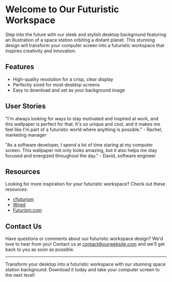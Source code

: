 <!--font:Lato-->

# Welcome to Our Futuristic Workspace

Step into the future with our sleek and stylish desktop background featuring an illustration of a space station orbiting a distant planet. This stunning design will transform your computer screen into a futuristic workspace that inspires creativity and innovation.

## Features

- High-quality resolution for a crisp, clear display
- Perfectly sized for most desktop screens
- Easy to download and set as your background image

## User Stories

"I'm always looking for ways to stay motivated and inspired at work, and this wallpaper is perfect for that. It's so unique and cool, and it makes me feel like I'm part of a futuristic world where anything is possible." - Rachel, marketing manager

"As a software developer, I spend a lot of time staring at my computer screen. This wallpaper not only looks amazing, but it also helps me stay focused and energized throughout the day." - David, software engineer

## Resources

Looking for more inspiration for your futuristic workspace? Check out these resources:

- [r/futurism](#)
- [Wired](#)
- [Futurism.com](#)

## Contact Us

Have questions or comments about our futuristic workspace design? We'd love to hear from you! Contact us at [contact@ourwebsite.com](mailto:contact@ourwebsite.com) and we'll get back to you as soon as possible.

---

Transform your desktop into a futuristic workspace with our stunning space station background. Download it today and take your computer screen to the next level!

<!--

Write me content for website with wallpaper which alt text is:

"An illustration of a futuristic space station orbiting a distant planet, with sleek lines and metallic accents."

The name/title of the page should not be 1:1 copy of the alt text but rather a real content of the website which is using this wallpaper.

- Use markdown format 
- Start with heading
- Heading should be short and concise
- The content should look like a real website 
- The website should not be about the wallpaper, wallpaper is just a related background
- Heading should be contain work "wallpaper" or "background"
- Include real sections like references, contact, user stories, etc. use things relevant to the page purpose.
- Feel free to use structure like headings, bullets, numbering, blockquotes, paragraphs, horizontal lines, etc.
- You can use formatting like bold or _italic_
- You can include UTF-8 emojis
- Links should be only #hash anchors (and you can refer to the document itself)
- Do not include images


---


# Futuristic Space Station Wallpaper for Your Desktop Background

Transform your desktop into a futuristic workspace with our stunning wallpaper featuring a space station orbiting a distant planet. The sleek lines and metallic accents of the illustration will add a touch of sci-fi to your computer screen.

## Features

- High-quality resolution for a crisp, clear display
- Perfectly sized for most desktop screens
- Easy to download and set as your background image

## User Stories

"I love science fiction and this wallpaper is perfect for my desktop! It's such a cool design and really adds some personality to my workspace." - Sarah, graphic designer

"I've been looking for a new wallpaper to freshen up my computer screen and this space station design caught my eye. It's unique and stylish, and makes me feel like I'm part of a futuristic world." - John, software developer

## References

Looking for more sci-fi inspiration? Check out these resources:

- [r/sciencefiction](#)
- [io9](#)
- [Tor.com](#)

## Contact Us

Have questions or comments about our wallpaper? We'd love to hear from you! Contact us at [contact@ourwebsite.com](mailto:contact@ourwebsite.com) and we'll get back to you as soon as possible.

---

Make your desktop stand out with our futuristic space station wallpaper. Download it today and take your computer screen to the next level!


---


Heading should not include word "wallpaper". The website should not be about the wallpaper itself, wallpaper is just a related background, rewrite whole content.


---


# Welcome to Our Futuristic Workspace

Step into the future with our sleek and stylish desktop background featuring an illustration of a space station orbiting a distant planet. This stunning design will transform your computer screen into a futuristic workspace that inspires creativity and innovation.

## Features

- High-quality resolution for a crisp, clear display
- Perfectly sized for most desktop screens
- Easy to download and set as your background image

## User Stories

"I'm always looking for ways to stay motivated and inspired at work, and this wallpaper is perfect for that. It's so unique and cool, and it makes me feel like I'm part of a futuristic world where anything is possible." - Rachel, marketing manager

"As a software developer, I spend a lot of time staring at my computer screen. This wallpaper not only looks amazing, but it also helps me stay focused and energized throughout the day." - David, software engineer

## Resources

Looking for more inspiration for your futuristic workspace? Check out these resources:

- [r/futurism](#)
- [Wired](#)
- [Futurism.com](#)

## Contact Us

Have questions or comments about our futuristic workspace design? We'd love to hear from you! Contact us at [contact@ourwebsite.com](mailto:contact@ourwebsite.com) and we'll get back to you as soon as possible.

---

Transform your desktop into a futuristic workspace with our stunning space station background. Download it today and take your computer screen to the next level!

-->
